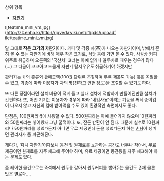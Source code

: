 상위 항목  

  * [자판기](%EC%9E%90%ED%8C%90%EA%B8%B0.md)  

![teatime_mini_vm.jpg](http://z3.enha.kr/http://rigvedawiki.net/r1/pds/uploadf
ile/teatime_mini_vm.jpg)

말 그대로 **작은 크기의 자판기**이다. 커피 및 각종 차(茶)가 나오는 자판기이며, 밖에서 흔히 볼 수 있는 자판기에 비해 매우 작은
크기로, [식당](%EC%8B%9D%EB%8B%B9.md) 등에 가면 볼 수 있다. 사실상 커피 위주로 취급하며 오른쪽의 '국산차'
코너는 아예 없거나 율무차로 때우는 경우가 많다(...) 그 다음이 코코아고 드물게 자판기 탈지우유도 취급하기야 하겠지만

관리자는 차의 종류와 판매금액(100원 단위로 조절하며 무료 제공도 가능) 등을 조절할 수 있고, 기종에 따라 이용자가 차의 맛(진하고 연한
정도)을 조절할 수 있기도 하다.

또 다른 장점이라면 설치 비용이 적게 들고 실내 설치에 적합하게 만들어진만큼 설치가 간편하다. 또, 어떤 기기는 이용자가 경우에 따라
'내컵사용'이라는 기능을 써서 종이컵이 나오지 않고 자신의 컵에 받아먹을 수도 있어 환경적인 측면에서도 좋다.

단점은, 100원짜리밖에 사용할 수 없다. 500원짜리는 아예 들어가지 않으며 10원짜리와 50원짜리는 넣어봤자 그냥 꿀꺽이다. 또, 잔돈
반환이 안 된다. 때문에 실수로 10원짜리나 50원짜리를 넣었다든지 아니면 무료 제공인데 돈을 넣었다든지 하는
[손님](%EC%86%90%EB%8B%98.md)이 생기면 관리자가 좀 피곤해진다.

게다가, '미니 자판기'이다보니 동전 및 원재료를 보관하는 공간도 너무나 작아서, 무료 제공이면 원재료를 자주 체크해 주어야 하며, 유료
제공이면 동전통을 자주 체크해야 하는 문제도 있다.

좀 레어한 물건으로는 즉석에서 원두를 갈아서 원두커피를 뽑아주는 물건도 존재 물론 맛은 별로다....

